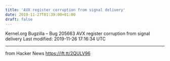 ```yaml
---
title: 'AVX register corruption from signal delivery'
date: 2019-11-27T01:39:00+01:00
draft: false
---
```


Kernel.org Bugzilla – Bug 205663 AVX register corruption from signal delivery Last modified: 2019-11-26 17:16:34 UTC

* * *

  

  
  
from Hacker News https://ift.tt/2QULV96